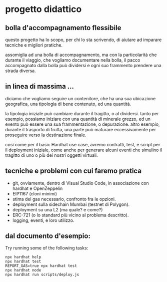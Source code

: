 # progetto didattico 
## bolla d'accompagnamento flessibile

questo progetto ha lo scopo, per chi lo sta scrivendo, di aiutare ad imparare tecniche e migliori pratiche.

assomiglia ad una bolla di accompagnamento, ma con la particolarità che durante il viaggio, che vogliamo documentare nella bolla, il pacco accompagnato dalla bolla può dividersi e ogni suo frammento prendere una strada diversa.

## in linea di massima …

diciamo che vogliamo seguire un contenitore, che ha una sua ubicazione geografica, una tipologia di bene contenuto, ed una quantità.

la tipologia iniziale può cambiare durante il tragitto, o al dividersi. tanto per esempio, possiamo iniziare con una quantità di minerale grezzo, ed un evento può essere una sua frammentazione, o depurazione. altro esempio, durante il trasporto di frutta, una parte può maturare eccessivamente per proseguire verso la destinazione finale.

così come per il basic Hardhat use case, avremo contratti, test, e script per il deployment iniziale, come anche per generare alcuni eventi che simulino il tragitto di uno o più dei nostri oggetti virtuali.

## tecniche e problemi con cui faremo pratica

* git, ovviamente, dentro di Visual Studio Code, in associazione con hardhat e OpenZeppelin
* EIP1167 (cloni minimi)
* stima del gas necessario, confronto fra le opzioni.
* deployment sulla sidechain Mumbai (testnet di Polygon).
* deployment su una L2 (ma quale? e come?)
* ERC-721 (o lo standard più vicino al problema descritto).
* logging, eventi, e loro utilizzo.

## dal documento d'esempio:

Try running some of the following tasks:

```shell
npx hardhat help
npx hardhat test
REPORT_GAS=true npx hardhat test
npx hardhat node
npx hardhat run scripts/deploy.js
```
